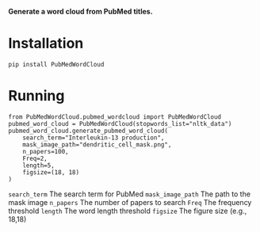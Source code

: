 **Generate a word cloud from PubMed titles.**

# Installation

```r{}
pip install PubMedWordCloud
```
# Running

```r{}
from PubMedWordCloud.pubmed_wordcloud import PubMedWordCloud
pubmed_word_cloud = PubMedWordCloud(stopwords_list="nltk_data")
pubmed_word_cloud.generate_pubmed_word_cloud(
    search_term="Interleukin-13 production",
    mask_image_path="dendritic_cell_mask.png",
    n_papers=100,
    Freq=2,
    length=5,
    figsize=(18, 18)
)

```

`search_term` The search term for PubMed
`mask_image_path` The path to the mask image
`n_papers` The number of papers to search
`Freq` The frequency threshold
`length` The word length threshold
`figsize` The figure size (e.g., 18,18)
